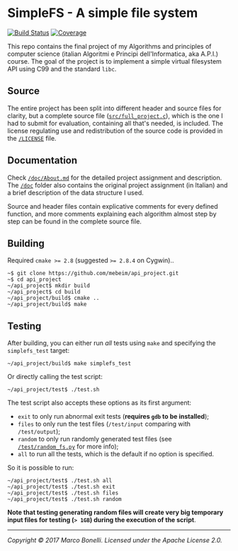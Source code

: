SimpleFS - A simple file system
===============================

[![Build Status](https://travis-ci.org/mebeim/api_project.svg?branch=developing)](https://travis-ci.org/mebeim/api_project) [![Coverage](https://codecov.io/gh/mebeim/api_project/branch/developing/graph/badge.svg)](https://codecov.io/gh/mebeim/api_project)

This repo contains the final project of my Algorithms and principles of computer science (italian Algoritmi e Principi dell'Informatica, aka A.P.I.) course. The goal of the project is to implement a simple virtual filesystem API using C99 and the standard `libc`.

Source
------

The entire project has been split into different header and source files for clarity, but a complete source file ([`src/full_project.c`][1]), which is the one I had to submit for evaluation, containing all that's needed, is included. The license regulating use and redistribution of the source code is provided in the [`/LICENSE`][2] file.

Documentation
-------------

Check [`/doc/About.md`][3] for the detailed project assignment and description. The [`/doc`][4] folder also contains the original project assignment (in Italian) and a brief description of the data structure I used.

Source and header files contain explicative comments for every defined function, and more comments explaining each algorithm almost step by step can be found in the complete source file.

Building
--------

Required `cmake >= 2.8` (suggested `>= 2.8.4` on Cygwin)..

    ~$ git clone https://github.com/mebeim/api_project.git
    ~$ cd api_project
    ~/api_project$ mkdir build
    ~/api_project$ cd build
    ~/api_project/build$ cmake ..
    ~/api_project/build$ make

Testing
-------

After building, you can either run *all* tests using `make` and specifying the `simplefs_test` target:

    ~/api_project/build$ make simplefs_test

Or directly calling the test script:

    ~/api_project/test$ ./test.sh

The test script also accepts these options as its first argument:

 - `exit` to only run abnormal exit tests (**requires `gdb` to be installed**);
 - `files` to only run the test files (`/test/input` comparing with `/test/output`);
 - `random` to only run randomly generated test files (see [`/test/random_fs.py`][5] for more info);
 - `all` to run all the tests, which is the default if no option is specified.

So it is possible to run:

    ~/api_project/test$ ./test.sh all
    ~/api_project/test$ ./test.sh exit
    ~/api_project/test$ ./test.sh files
    ~/api_project/test$ ./test.sh random

**Note that testing generating random files will create very big temporary input files for testing (`> 1GB`) during the execution of the script**.

-----------------------------------------------------------------------------

*Copyright &copy; 2017 Marco Bonelli. Licensed under the Apache License 2.0.*

 [1]: https://github.com/mebeim/api_project/blob/master/src/full_project.c
 [2]: https://github.com/mebeim/api_project/blob/master/LICENSE
 [3]: https://github.com/mebeim/api_project/blob/master/doc/About.md
 [4]: https://github.com/mebeim/api_project/tree/master/doc
 [5]: https://github.com/mebeim/api_project/blob/master/test/random_fs.py
